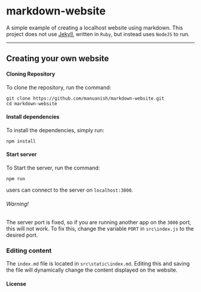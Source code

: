 # **markdown-website**
A simple example of creating a localhost website using markdown. This project does not use [Jekyll](https://github.com/jekyll/jekyll), written in `Ruby`, but instead uses `NodeJS` to run.

----

## **Creating your own website**
#### Cloning Repository
To clone the repository, run the command:
```
git clone https://github.com/manuanish/markdown-website.git
cd markdown-website
```
#### Install dependencies
To install the dependencies, simply run:
```
npm install
```
#### Start server
To Start the server, run the command:
```
npm run
```
users can connect to the server on `localhost:3000`.
###### Warning!
The server port is fixed, so if you are running another app on the `3000` port, this will not work. To fix this, change the variable `PORT` in `src\index.js` to the desired port.
### **Editing content**
The `index.md` file is located in `src\static\index.md`. Editing this and saving the file will dynamically change the content displayed on the website.


#### License
